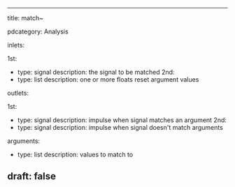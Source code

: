 --- 


title: match~

pdcategory: Analysis

inlets:

  1st:
  - type: signal
    description: the signal to be matched
  2nd:
  - type: list
    description: one or more floats reset argument values

outlets:

  1st:
  - type: signal
    description: impulse when signal matches an argument
  2nd:
  - type: signal
    description: impulse when signal doesn't match arguments

arguments:
  - type: list
    description: values to match to





draft: false
---